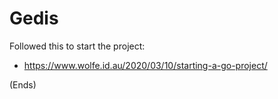 # Gedis

Followed this to start the project:

* https://www.wolfe.id.au/2020/03/10/starting-a-go-project/

(Ends)
